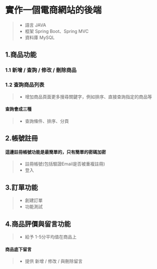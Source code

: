 # 實作一個電商網站的後端
> * 語言 JAVA
> * 框架 Spring Boot、Spring MVC
> * 資料庫 MySQL
## 1.商品功能
### 1.1 新增 / 查詢 / 修改 / 刪除商品
### 1.2 查詢商品列表
> * 增加商品頁面更多搜尋關鍵字，例如排序、直接查詢指定的商品等
#### 查詢會成三種
> * 查詢條件、排序、分頁

## 2.帳號註冊
#### 這邊註冊帳號功能是最簡單的，只有簡單的密碼加密
> * 註冊帳號(包括驗證Email是否被重複註冊)
> * 登入

## 3.訂單功能
> * 創建訂單
> * 功能測試

## 4.商品評價與留言功能
> * 給予 1-5分平均值在商品上
#### 商品底下留言
> * 提供 新增 / 修改 / 與刪除留言

